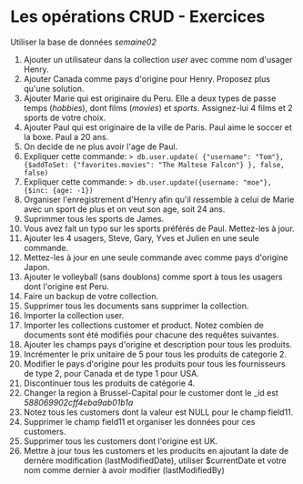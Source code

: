 # Les opérations CRUD - Exercices

Utiliser la base de données *semaine02*

1. Ajouter un utilisateur dans la collection *user* avec comme nom d'usager Henry.
2. Ajouter Canada comme pays d'origine pour Henry. Proposez plus qu'une solution.
3. Ajouter Marie qui est originaire du Peru. Elle a deux types de passe temps (*hobbies*), dont films (*movies*) et *sports*. Assignez-lui 4 films et 2 sports de votre choix.
4. Ajouter Paul qui est originaire de la ville de Paris. Paul aime le soccer et la boxe. Paul a 20 ans.
5. On decide de ne plus avoir l'age de Paul.
6. Expliquer cette commande: ```> db.user.update( {"username": "Tom"}, {$addToSet: {"favorites.movies": "The Maltese Falcon"} }, false, false)```
7. Expliquer cette commande: ```> db.user.update({username: "moe"}, {$inc: {age: -1})```
8. Organiser l'enregistrement d'Henry afin qu'il ressemble à celui de Marie avec un sport de plus et on veut son age, soit 24 ans.
9. Suprimmer tous les sports de James.
10. Vous avez fait un typo sur les sports préférés de Paul. Mettez-les à jour.
11. Ajouter les 4 usagers, Steve, Gary, Yves et Julien en une seule commande.
12. Mettez-les à jour en une seule commande avec comme pays d'origine Japon.
13. Ajouter le volleyball (sans doublons) comme sport à tous les usagers dont l'origine est Peru.
14. Faire un backup de votre collection.
15. Supprimer tous les documents sans supprimer la collection.
16. Importer la collection user.
17. Importer les collections customer et product. Notez combien de documents sont été modifiés pour chacune des requêtes suivantes.
18. Ajouter les champs pays d'origine et description pour tous les produits.
19. Incrémenter le prix unitaire de 5 pour tous les produits de categorie 2.
20. Modifier le pays d'origine pour les produits pour tous les fournisseurs de type 2, pour Canada et de type 1 pour USA.
21. Discontinuer tous les produits de catégorie 4.
22. Changer la region à Brussel-Capital pour le customer dont le _id est *588069902cff4eba9ab01b1a*
23. Notez tous les customers dont la valeur est NULL pour le champ field11.
24. Supprimer le champ field11 et organiser les données pour ces customers.
25. Supprimer tous les customers dont l'origine est UK.
26. Mettre à jour tous les customers et les producits en ajoutant la date de dernère modification (lastModifiedDate), utiliser $currentDate et votre nom comme dernier à avoir modifier (lastModifiedBy)
